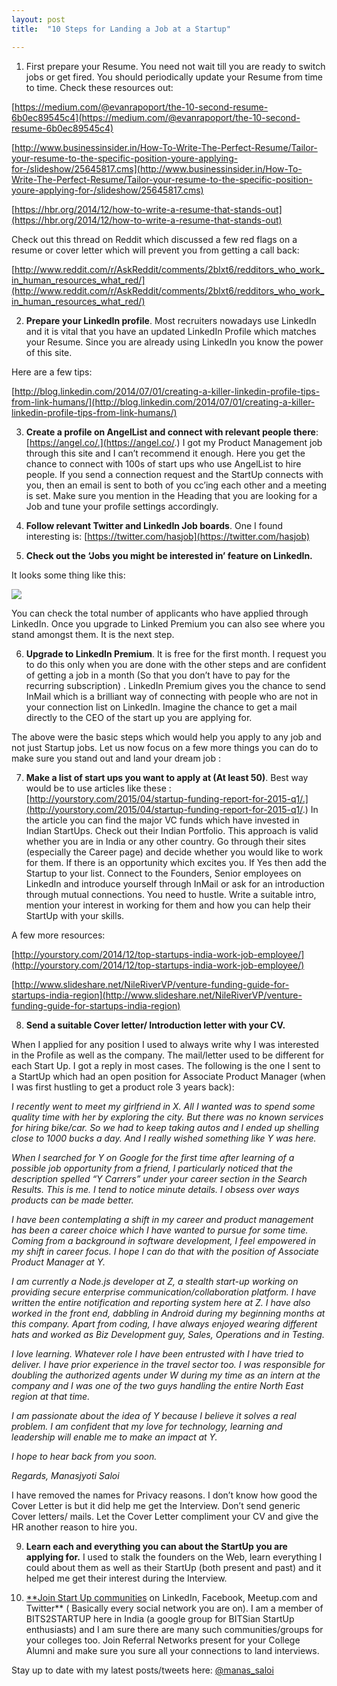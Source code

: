 ```yaml
---
layout: post
title:  "10 Steps for Landing a Job at a Startup"

---
```


1. First prepare your Resume. You need not wait till you are ready to switch jobs or get fired. You should periodically update your Resume from time to time. Check these resources out:

[https://medium.com/@evanrapoport/the-10-second-resume-6b0ec89545c4](https://medium.com/@evanrapoport/the-10-second-resume-6b0ec89545c4)

[http://www.businessinsider.in/How-To-Write-The-Perfect-Resume/Tailor-your-resume-to-the-specific-position-youre-applying-for-/slideshow/25645817.cms](http://www.businessinsider.in/How-To-Write-The-Perfect-Resume/Tailor-your-resume-to-the-specific-position-youre-applying-for-/slideshow/25645817.cms)

[https://hbr.org/2014/12/how-to-write-a-resume-that-stands-out](https://hbr.org/2014/12/how-to-write-a-resume-that-stands-out)

Check out this thread on Reddit which discussed a few red flags on a resume or cover letter which will prevent you from getting a call back:

[http://www.reddit.com/r/AskReddit/comments/2blxt6/redditors_who_work_in_human_resources_what_red/](http://www.reddit.com/r/AskReddit/comments/2blxt6/redditors_who_work_in_human_resources_what_red/)

2. **Prepare your LinkedIn profile**. Most recruiters nowadays use LinkedIn and it is vital that you have an updated LinkedIn Profile which matches your Resume. Since you are already using LinkedIn you know the power of this site.

Here are a few tips:

[http://blog.linkedin.com/2014/07/01/creating-a-killer-linkedin-profile-tips-from-link-humans/](http://blog.linkedin.com/2014/07/01/creating-a-killer-linkedin-profile-tips-from-link-humans/)

3. **Create a profile on AngelList and connect with relevant people there**: [https://angel.co/.](https://angel.co/.) I got my Product Management job through this site and I can’t recommend it enough. Here you get the chance to connect with 100s of start ups who use AngelList to hire people. If you send a connection request and the StartUp connects with you, then an email is sent to both of you cc’ing each other and a meeting is set. Make sure you mention in the Heading that you are looking for a Job and tune your profile settings accordingly.

4. **Follow relevant Twitter and LinkedIn Job boards**. One I found interesting is: [https://twitter.com/hasjob](https://twitter.com/hasjob)

5. **Check out the ‘Jobs you might be interested in’ feature on LinkedIn.**

It looks some thing like this:

![](https://cdn-images-1.medium.com/max/2000/0*Q86RzoBgLNYvmheM.png)

You can check the total number of applicants who have applied through LinkedIn. Once you upgrade to Linked Premium you can also see where you stand amongst them. It is the next step.

6. **Upgrade to LinkedIn Premium**. It is free for the first month. I request you to do this only when you are done with the other steps and are confident of getting a job in a month (So that you don’t have to pay for the recurring subscription) . LinkedIn Premium gives you the chance to send InMail which is a brilliant way of connecting with people who are not in your connection list on LinkedIn. Imagine the chance to get a mail directly to the CEO of the start up you are applying for.

The above were the basic steps which would help you apply to any job and not just Startup jobs. Let us now focus on a few more things you can do to make sure you stand out and land your dream job :

7. **Make a list of start ups you want to apply at (At least 50)**. Best way would be to use articles like these : [http://yourstory.com/2015/04/startup-funding-report-for-2015-q1/.](http://yourstory.com/2015/04/startup-funding-report-for-2015-q1/.) In the article you can find the major VC funds which have invested in Indian StartUps. Check out their Indian Portfolio. This approach is valid whether you are in India or any other country. Go through their sites (especially the Career page) and decide whether you would like to work for them. If there is an opportunity which excites you. If Yes then add the Startup to your list. Connect to the Founders, Senior employees on LinkedIn and introduce yourself through InMail or ask for an introduction through mutual connections. You need to hustle. Write a suitable intro, mention your interest in working for them and how you can help their StartUp with your skills.

A few more resources:

[http://yourstory.com/2014/12/top-startups-india-work-job-employee/](http://yourstory.com/2014/12/top-startups-india-work-job-employee/)

[http://www.slideshare.net/NileRiverVP/venture-funding-guide-for-startups-india-region](http://www.slideshare.net/NileRiverVP/venture-funding-guide-for-startups-india-region)

8. **Send a suitable Cover letter/ Introduction letter with your CV.**

When I applied for any position I used to always write why I was interested in the Profile as well as the company. The mail/letter used to be different for each Start Up. I got a reply in most cases. The following is the one I sent to a StartUp which had an open position for Associate Product Manager (when I was first hustling to get a product role 3 years back):

*I recently went to meet my girlfriend in X. All I wanted was to spend some quality time with her by exploring the city. But there was no known services for hiring bike/car. So we had to keep taking autos and I ended up shelling close to 1000 bucks a day. And I really wished something like Y was here.*

*When I searched for Y on Google for the first time after learning of a possible job opportunity from a friend, I particularly noticed that the description spelled “Y Carrers” under your career section in the Search Results. This is me. I tend to notice minute details. I obsess over ways products can be made better.*

*I have been contemplating a shift in my career and product management has been a career choice which I have wanted to pursue for some time. Coming from a background in software development, I feel empowered in my shift in career focus. I hope I can do that with the position of Associate Product Manager at Y.*

*I am currently a Node.js developer at Z, a stealth start-up working on providing secure enterprise communication/collaboration platform. I have written the entire notification and reporting system here at Z. I have also worked in the front end, dabbling in Android during my beginning months at this company. Apart from coding, I have always enjoyed wearing different hats and worked as Biz Development guy, Sales, Operations and in Testing.*

*I love learning. Whatever role I have been entrusted with I have tried to deliver. I have prior experience in the travel sector too. I was responsible for doubling the authorized agents under W during my time as an intern at the company and I was one of the two guys handling the entire North East region at that time.*

*I am passionate about the idea of Y because I believe it solves a real problem. I am confident that my love for technology, learning and leadership will enable me to make an impact at Y.*

*I hope to hear back from you soon.*

*Regards,*
*Manasjyoti Saloi*

I have removed the names for Privacy reasons. I don’t know how good the Cover Letter is but it did help me get the Interview. Don’t send generic Cover letters/ mails. Let the Cover Letter compliment your CV and give the HR another reason to hire you.

9. **Learn each and everything you can about the StartUp you are applying for.** I used to stalk the founders on the Web, learn everything I could about them as well as their StartUp (both present and past) and it helped me get their interest during the Interview.

10. [**Join Start Up communities](https://42hire.com/how-to-attract-top-talent-like-a-startup-e0bc8b174fe1) on LinkedIn, Facebook, Meetup.com and Twitter** ( Basically every social network you are on). I am a member of BITS2STARTUP here in India (a google group for BITSian StartUp enthusiasts) and I am sure there are many such communities/groups for your colleges too. Join Referral Networks present for your College Alumni and make sure you sure all your connections to land interviews.


Stay up to date with my latest posts/tweets here: [@manas_saloi](http://twitter.com/manas_saloi)

